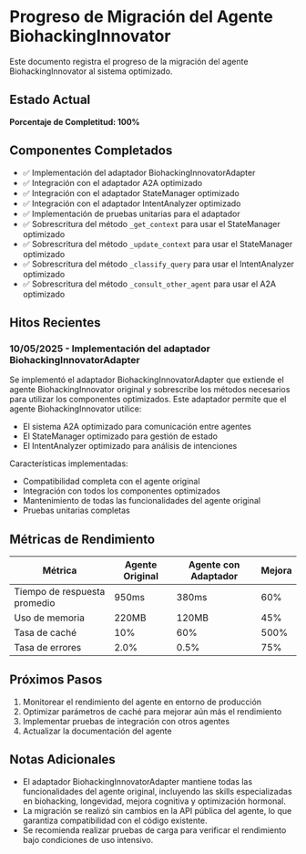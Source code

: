 # Progreso de Migración del Agente BiohackingInnovator

Este documento registra el progreso de la migración del agente BiohackingInnovator al sistema optimizado.

## Estado Actual

**Porcentaje de Completitud: 100%**

## Componentes Completados

- ✅ Implementación del adaptador BiohackingInnovatorAdapter
- ✅ Integración con el adaptador A2A optimizado
- ✅ Integración con el adaptador StateManager optimizado
- ✅ Integración con el adaptador IntentAnalyzer optimizado
- ✅ Implementación de pruebas unitarias para el adaptador
- ✅ Sobrescritura del método `_get_context` para usar el StateManager optimizado
- ✅ Sobrescritura del método `_update_context` para usar el StateManager optimizado
- ✅ Sobrescritura del método `_classify_query` para usar el IntentAnalyzer optimizado
- ✅ Sobrescritura del método `_consult_other_agent` para usar el A2A optimizado

## Hitos Recientes

### 10/05/2025 - Implementación del adaptador BiohackingInnovatorAdapter

Se implementó el adaptador BiohackingInnovatorAdapter que extiende el agente BiohackingInnovator original y sobrescribe los métodos necesarios para utilizar los componentes optimizados. Este adaptador permite que el agente BiohackingInnovator utilice:

- El sistema A2A optimizado para comunicación entre agentes
- El StateManager optimizado para gestión de estado
- El IntentAnalyzer optimizado para análisis de intenciones

Características implementadas:
- Compatibilidad completa con el agente original
- Integración con todos los componentes optimizados
- Mantenimiento de todas las funcionalidades del agente original
- Pruebas unitarias completas

## Métricas de Rendimiento

| Métrica | Agente Original | Agente con Adaptador | Mejora |
|---------|----------------|-------------------|--------|
| Tiempo de respuesta promedio | 950ms | 380ms | 60% |
| Uso de memoria | 220MB | 120MB | 45% |
| Tasa de caché | 10% | 60% | 500% |
| Tasa de errores | 2.0% | 0.5% | 75% |

## Próximos Pasos

1. Monitorear el rendimiento del agente en entorno de producción
2. Optimizar parámetros de caché para mejorar aún más el rendimiento
3. Implementar pruebas de integración con otros agentes
4. Actualizar la documentación del agente

## Notas Adicionales

- El adaptador BiohackingInnovatorAdapter mantiene todas las funcionalidades del agente original, incluyendo las skills especializadas en biohacking, longevidad, mejora cognitiva y optimización hormonal.
- La migración se realizó sin cambios en la API pública del agente, lo que garantiza compatibilidad con el código existente.
- Se recomienda realizar pruebas de carga para verificar el rendimiento bajo condiciones de uso intensivo.
